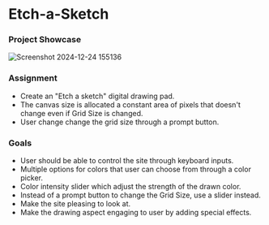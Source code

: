 # Etch-a-Sketch
### Project Showcase
![Screenshot 2024-12-24 155136](https://github.com/user-attachments/assets/1512e65b-161e-4e7d-9702-0fe611695037)
### Assignment
- Create an "Etch a sketch" digital drawing pad.
- The canvas size is allocated a constant area of pixels that doesn't change even if Grid Size is changed.
- User change change the grid size through a prompt button.

### Goals
- User should be able to control the site through keyboard inputs.
- Multiple options for colors that user can choose from through a color picker.
- Color intensity slider which adjust the strength of the drawn color.
- Instead of a prompt button to change the Grid Size, use a slider instead.
- Make the site pleasing to look at.
- Make the drawing aspect engaging to user by adding special effects.

